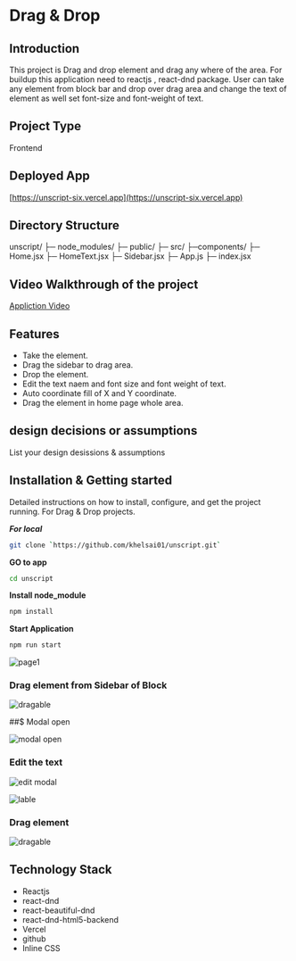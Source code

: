 # Drag & Drop

## Introduction

This project is Drag and drop element and drag any where of the area. For buildup this application need to reactjs , react-dnd package. User can take any element from block bar and drop over drag area and change the text of element as well set font-size and font-weight of text.

## Project Type
Frontend

## Deployed App
[https://unscript-six.vercel.app](https://unscript-six.vercel.app)

## Directory Structure

unscript/
├─ node_modules/
├─ public/
├─ src/
   ├─components/
     ├─ Home.jsx
     ├─ HomeText.jsx
     ├─ Sidebar.jsx
  ├─ App.js
  ├─ index.jsx
  




## Video Walkthrough of the project
[Appliction Video](https://drive.google.com/file/d/16zR-p1yiSj9Sj3q9ax7VgLztbpq1Vn8b/view?usp=sharing)

## Features

- Take the element.
- Drag the sidebar to drag area.
- Drop the element.
- Edit the text naem and font size and font weight of text.
- Auto coordinate fill of X and Y coordinate.
- Drag the element in home page whole area.

## design decisions or assumptions
List your design desissions & assumptions

## Installation & Getting started
Detailed instructions on how to install, configure, and get the project running. For Drag & Drop projects.

***For local***
```bash 
git clone `https://github.com/khelsai01/unscript.git`
```

**GO to app**

```bash
cd unscript
```


 **Install node_module**
 
```bash
npm install
```

**Start Application**

```bash
npm run start
```


![page1](https://github.com/khelsai01/unscript/assets/119441119/5ec5f899-74b7-42a7-9c16-94557f10acaf)




### Drag element from Sidebar of Block
![dragable](https://github.com/khelsai01/unscript/assets/119441119/a3381605-9de1-4a56-9885-3e66b5c173e0)


##$ Modal open

![modal open](https://github.com/khelsai01/unscript/assets/119441119/4968329b-ee2c-49ba-84c3-bee10daeb1ed)

### Edit the text 

![edit modal](https://github.com/khelsai01/unscript/assets/119441119/4812337f-fa94-494c-9434-e94cd8c4456f)

![lable](https://github.com/khelsai01/unscript/assets/119441119/ff605343-8286-4dc3-aa0e-544d19e3533b)

### Drag element
![dragable](https://github.com/khelsai01/unscript/assets/119441119/970696d4-9341-4f64-af9d-06e6e6b2af58)


## Technology Stack

- Reactjs
- react-dnd
- react-beautiful-dnd
- react-dnd-html5-backend
- Vercel
- github
- Inline CSS

